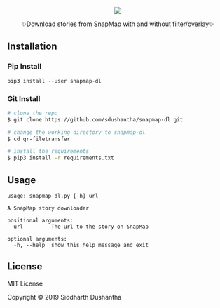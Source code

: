 <p align="center"><img src="https://user-images.githubusercontent.com/27065646/68083391-79f8b480-fe28-11e9-835c-346af77733a2.png"><br></p>
<p align="center">✨Download stories from SnapMap with and without filter/overlay✨</p>

## Installation
### Pip Install

```pip3 install --user snapmap-dl```

### Git Install

```bash
# clone the repo
$ git clone https://github.com/sdushantha/snapmap-dl.git

# change the working directory to snapmap-dl
$ cd qr-filetransfer

# install the requirements
$ pip3 install -r requirements.txt
```

## Usage
```
usage: snapmap-dl.py [-h] url

A SnapMap story downloader

positional arguments:
  url         The url to the story on SnapMap

optional arguments:
  -h, --help  show this help message and exit
```

## License
MIT License

Copyright © 2019 Siddharth Dushantha
